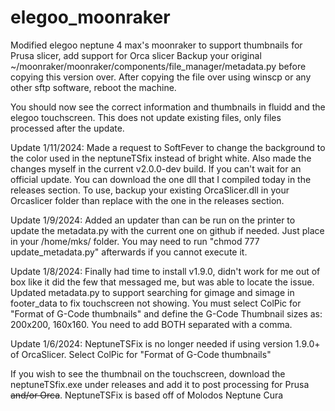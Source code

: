 # elegoo_moonraker
Modified elegoo neptune 4 max's moonraker to support thumbnails for Prusa slicer, add support for Orca slicer
Backup your original ~/moonraker/moonraker/components/file_manager/metadata.py before copying this version over. After copying the file over using winscp or any other sftp software, reboot the machine.

You should now see the correct information and thumbnails in fluidd and the elegoo touchscreen. This does not update existing files, only files processed after the update.

Update 1/11/2024: Made a request to SoftFever to change the background to the color used in the neptuneTSfix instead of bright white. Also made the changes myself in the current v2.0.0-dev build. If you can't wait for an official update. You can download the one dll that I compiled today in the releases section. To use, backup your existing OrcaSlicer.dll in your Orcaslicer folder than  replace with the one in the releases section.

Update 1/9/2024: Added an updater than can be run on the printer to update the metadata.py with the current one on github if needed. Just place in your /home/mks/ folder. You may need to run "chmod 777 update_metadata.py" afterwards if you cannot execute it.

Update 1/8/2024: Finally had time to install v1.9.0, didn't work for me out of box like it did the few that messaged me, but was able to locate the issue.
                 Updated metadata.py to support searching for gimage and simage in footer_data to fix touchscreen not showing. You must select ColPic for "Format of G-Code thumbnails" and define the G-Code Thumbnail sizes as: 200x200, 160x160. You need to add BOTH separated with a comma.
                 
Update 1/6/2024: NeptuneTSFix is no longer needed if using version 1.9.0+ of OrcaSlicer. Select ColPic for "Format of G-Code thumbnails"

If you wish to see the thumbnail on the touchscreen, download the neptuneTSfix.exe under releases and add it to post processing for Prusa ~~and/or Orca~~.
NeptuneTSFix is based off of Molodos Neptune Cura
